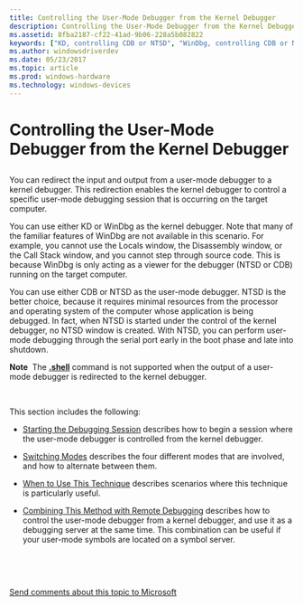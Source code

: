 ```yaml
---
title: Controlling the User-Mode Debugger from the Kernel Debugger
description: Controlling the User-Mode Debugger from the Kernel Debugger
ms.assetid: 8fba2187-cf22-41ad-9b06-228a5b082822
keywords: ["KD, controlling CDB or NTSD", "WinDbg, controlling CDB or NTSD", "CDB, redirecting control to the kernel debugger", "NTSD, redirecting control to the kernel debugger", "redirecting user-mode output to the kernel debugger", "controlling the user-mode debugger from the kernel debugger", "controlling the user-mode debugger from the kernel debugger, overview", "controlling the user-mode debugger from the kernel debugger, sleep mode", "sleep mode"]
ms.author: windowsdriverdev
ms.date: 05/23/2017
ms.topic: article
ms.prod: windows-hardware
ms.technology: windows-devices
---
```


# Controlling the User-Mode Debugger from the Kernel Debugger


## <span id="ddk_controlling_the_user_mode_debugger_from_the_kernel_debugger_dbg"></span><span id="DDK_CONTROLLING_THE_USER_MODE_DEBUGGER_FROM_THE_KERNEL_DEBUGGER_DBG"></span>


You can redirect the input and output from a user-mode debugger to a kernel debugger. This redirection enables the kernel debugger to control a specific user-mode debugging session that is occurring on the target computer.

You can use either KD or WinDbg as the kernel debugger. Note that many of the familiar features of WinDbg are not available in this scenario. For example, you cannot use the Locals window, the Disassembly window, or the Call Stack window, and you cannot step through source code. This is because WinDbg is only acting as a viewer for the debugger (NTSD or CDB) running on the target computer.

You can use either CDB or NTSD as the user-mode debugger. NTSD is the better choice, because it requires minimal resources from the processor and operating system of the computer whose application is being debugged. In fact, when NTSD is started under the control of the kernel debugger, no NTSD window is created. With NTSD, you can perform user-mode debugging through the serial port early in the boot phase and late into shutdown.

**Note**  The [**.shell**](-shell--command-shell-.md) command is not supported when the output of a user-mode debugger is redirected to the kernel debugger.

 

This section includes the following:

-   [Starting the Debugging Session](starting-the-debugging-session.md) describes how to begin a session where the user-mode debugger is controlled from the kernel debugger.

-   [Switching Modes](switching-modes.md) describes the four different modes that are involved, and how to alternate between them.

-   [When to Use This Technique](when-to-use-this-technique.md) describes scenarios where this technique is particularly useful.

-   [Combining This Method with Remote Debugging](combining-this-method-with-remote-debugging.md) describes how to control the user-mode debugger from a kernel debugger, and use it as a debugging server at the same time. This combination can be useful if your user-mode symbols are located on a symbol server.

 

 

[Send comments about this topic to Microsoft](mailto:wsddocfb@microsoft.com?subject=Documentation%20feedback%20[debugger\debugger]:%20Controlling%20the%20User-Mode%20Debugger%20from%20the%20Kernel%20Debugger%20%20RELEASE:%20%285/15/2017%29&body=%0A%0APRIVACY%20STATEMENT%0A%0AWe%20use%20your%20feedback%20to%20improve%20the%20documentation.%20We%20don't%20use%20your%20email%20address%20for%20any%20other%20purpose,%20and%20we'll%20remove%20your%20email%20address%20from%20our%20system%20after%20the%20issue%20that%20you're%20reporting%20is%20fixed.%20While%20we're%20working%20to%20fix%20this%20issue,%20we%20might%20send%20you%20an%20email%20message%20to%20ask%20for%20more%20info.%20Later,%20we%20might%20also%20send%20you%20an%20email%20message%20to%20let%20you%20know%20that%20we've%20addressed%20your%20feedback.%0A%0AFor%20more%20info%20about%20Microsoft's%20privacy%20policy,%20see%20http://privacy.microsoft.com/default.aspx. "Send comments about this topic to Microsoft")




